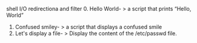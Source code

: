 shell I/O redirectiona and filter
0. Hello World- > a script that prints “Hello, World”
1. Confused smiley- >  a script that displays a confused smile
2. Let's display a file- > Display the content of the /etc/passwd file.
